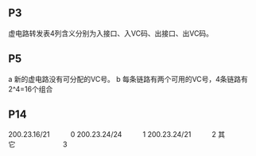 ## P3
虚电路转发表4列含义分别为入接口、入VC码、出接口、出VC码。

## P5
a  新的虚电路没有可分配的VC号。
b  每条链路有两个可用的VC号，4条链路有2^4=16个组合

## P14
200.23.16/21&emsp;&emsp;&emsp;0
200.23.24/24&emsp;&emsp;&emsp;1
200.23.24/21&emsp;&emsp;&emsp;2
其它&emsp;&emsp;&emsp;&emsp;&emsp;&emsp;&nbsp;&nbsp;&nbsp;3